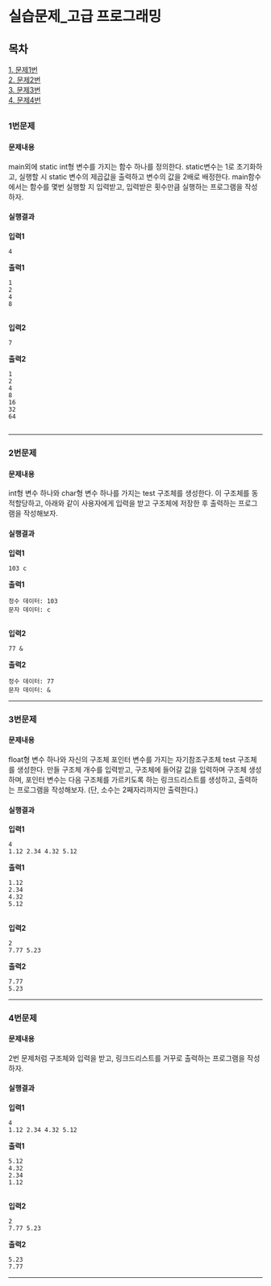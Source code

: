 # 실습문제_고급 프로그래밍
## 목차
[1. 문제1번](#1번문제)  
[2. 문제2번](#2번문제)  
[3. 문제3번](#3번문제)  
[4. 문제4번](#4번문제)  
##
### 1번문제
#### 문제내용
main외에 static int형 변수를 가지는 함수 하나를 정의한다. static변수는 1로 초기화하고, 실행할 시 static 변수의 제곱값을 출력하고 변수의 값을 2배로 배정한다. main함수에서는 함수를 몇번 실행할 지 입력받고, 입력받은 횟수만큼 실행하는 프로그램을 작성하자.
#### 실행결과
**입력1**
```
4
```
**출력1**
```
1
2
4
8

```
##
**입력2**
```
7
```
**출력2**
```
1
2
4
8
16
32
64


```
-----------
### 2번문제
#### 문제내용
int형 변수 하나와 char형 변수 하나를 가지는 test 구조체를 생성한다. 이 구조체를 동적할당하고, 아래와 같이 사용자에게 입력을 받고 구조체에 저장한 후 출력하는 프로그램을 작성해보자. 
#### 실행결과
**입력1**
```
103 c
```
**출력1**
```
정수 데이터: 103
문자 데이터: c
```
##
**입력2**
```
77 &
```
**출력2**
```
정수 데이터: 77
문자 데이터: &
```
-----------
### 3번문제
#### 문제내용
float형 변수 하나와 자신의 구조체 포인터 변수를 가지는 자기참조구조체 test 구조체를 생성한다. 만들 구조체 개수를 입력받고, 구조체에 들어갈 값을 입력하며 구조체 생성하며, 포인터 변수는 다음 구조체를 가르키도록 하는 링크드리스트를 생성하고, 출력하는 프로그램을 작성해보자. (단, 소수는 2째자리까지만 출력한다.)
#### 실행결과
**입력1**
```
4
1.12 2.34 4.32 5.12
```
**출력1**
```
1.12
2.34
4.32
5.12

```
##
**입력2**
```
2
7.77 5.23
```
**출력2**
```
7.77
5.23

```
-----------
### 4번문제
#### 문제내용
2번 문제처럼 구조체와 입력을 받고, 링크드리스트를 거꾸로 출력하는 프로그램을 작성하자.
#### 실행결과
**입력1**
```
4
1.12 2.34 4.32 5.12
```
**출력1**
```
5.12
4.32
2.34
1.12

```
##
**입력2**
```
2
7.77 5.23
```
**출력2**
```
5.23
7.77

```
-----------

